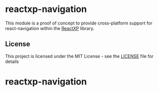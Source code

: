 # reactxp-navigation
This module is a proof of concept to provide cross-platform support for react-navigation within the [ReactXP](https://microsoft.github.io/reactxp/) library.

## License
This project is licensed under the MIT License - see the [LICENSE](LICENSE) file for details
# reactxp-navigation
